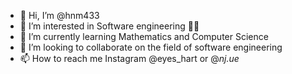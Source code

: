- 👋 Hi, I’m @hnm433
- 👀 I’m interested in Software engineering 👨‍💻
- 🌱 I’m currently learning Mathematics and Computer Science
- 💞️ I’m looking to collaborate on the field of software engineering
- 📫 How to reach me Instagram @eyes_hart or @_nj.ue_

<!---
hnm433/hnm433 is a ✨ special ✨ repository because its `README.md` (this file) appears on your GitHub profile.
You can click the Preview link to take a look at your changes.
--->
